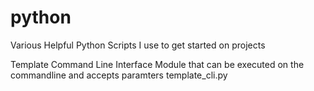 # python
Various Helpful Python Scripts I use to get started on projects

Template Command Line Interface Module that can be executed on the commandline and accepts paramters
  template_cli.py
